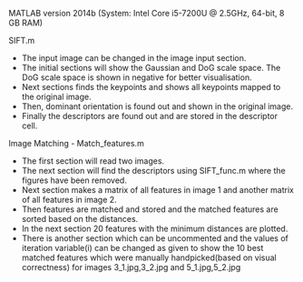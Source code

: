 MATLAB version 2014b (System: Intel Core i5-7200U @ 2.5GHz, 64-bit, 8 GB RAM) 

SIFT.m
- The input image can be changed in the image input section.
- The initial sections will show the Gaussian and DoG scale space. The DoG scale space is shown in negative for better visualisation.
- Next sections finds the keypoints and shows all keypoints mapped to the original image.
- Then, dominant orientation is found out and shown in the original image.
- Finally the descriptors are found out and are stored in the descriptor cell. 

Image Matching - Match_features.m
- The first section will read two images.
- The next section will find the descriptors using SIFT_func.m where the figures have been removed.
- Next section makes a matrix of all features in image 1 and another matrix of all features in image 2.
- Then features are matched and stored and the matched features are sorted based on the distances.
- In the next section 20 features with the minimum distances are plotted.
- There is another section which can be uncommented and the values of iteration variable(i) can be changed as given to show the 10 best matched features which were manually handpicked(based on visual correctness) for images 3_1.jpg,3_2.jpg and 5_1.jpg,5_2.jpg